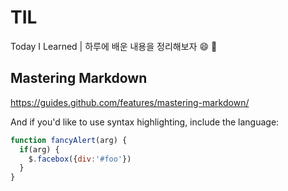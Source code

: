# TIL
Today I Learned  | 하루에 배운 내용을 정리해보자 :smile: :pray:

## Mastering Markdown

https://guides.github.com/features/mastering-markdown/


And if you'd like to use syntax highlighting, include the language:

```javascript
function fancyAlert(arg) {
  if(arg) {
    $.facebox({div:'#foo'})
  }
}
```